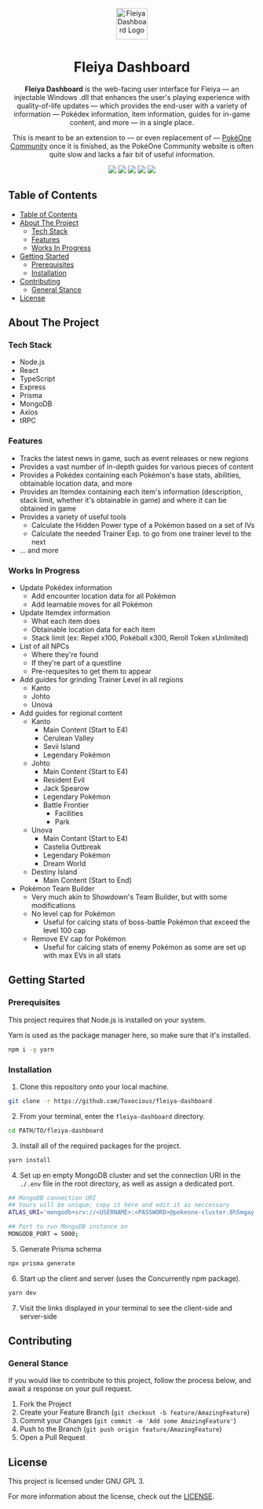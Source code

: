<div align="center">
  <img src="./static/PokeOne.ico" title="Fleiya Dashboard Logo" alt="Fleiya Dashboard Logo" height='64' width='64' />
  <h1 align="center">Fleiya Dashboard</h1>

  **Fleiya Dashboard** is the web-facing user interface for Fleiya &mdash; an injectable Windows .dll that enhances the user's playing experience with quality-of-life updates &mdash; which provides the end-user with a variety of information &mdash; Pok&eacute;dex information, item information, guides for in-game content, and more &mdash; in a single place.

  This is meant to be an extension to &mdash; or even replacement of &mdash; [Pok&eacute;One Community](https://pokeonecommunity.com/) once it is finished, as the Pok&eacute;One Community website is often quite slow and lacks a fair bit of useful information.

  <img src="https://img.shields.io/github/issues/Toxocious/fleiya-dashboard?style=for-the-badge&logo=appveyor" />
  <img src="https://img.shields.io/github/forks/Toxocious/fleiya-dashboard?style=for-the-badge&logo=appveyor" />
  <img src="https://img.shields.io/github/stars/Toxocious/fleiya-dashboard?style=for-the-badge&logo=appveyor" />
  <img src="https://img.shields.io/github/license/Toxocious/fleiya-dashboard?style=for-the-badge&logo=appveyor" />
  <a href="https://visitorbadge.io/status?path=https%3A%2F%2Fgithub.com%2FToxocious%2Ffleiya-dashboard">
    <img src="https://api.visitorbadge.io/api/visitors?path=https%3A%2F%2Fgithub.com%2FToxocious%2Ffleiya-dashboard&countColor=%2337d67a" />
  </a>
</div>



## Table of Contents
- [Table of Contents](#table-of-contents)
- [About The Project](#about-the-project)
  - [Tech Stack](#tech-stack)
  - [Features](#features)
  - [Works In Progress](#works-in-progress)
- [Getting Started](#getting-started)
  - [Prerequisites](#prerequisites)
  - [Installation](#installation)
- [Contributing](#contributing)
  - [General Stance](#general-stance)
- [License](#license)



## About The Project
### Tech Stack
- Node.js
- React
- TypeScript
- Express
- Prisma
- MongoDB
- Axios
- tRPC


### Features
- Tracks the latest news in game, such as event releases or new regions
- Provides a vast number of in-depth guides for various pieces of content
- Provides a Pok&eacute;dex containing each Pok&eacute;mon's base stats, abilities, obtainable location data, and more
- Provides an Itemdex containing each item's information (description, stack limit, whether it's obtainable in game) and where it can be obtained in game
- Provides a variety of useful tools
  - Calculate the Hidden Power type of a Pok&eacute;mon based on a set of IVs
  - Calculate the needed Trainer Exp. to go from one trainer level to the next
- ... and more

### Works In Progress
- Update Pok&eacute;dex information
  - Add encounter location data for all Pok&eacute;mon
  - Add learnable moves for all Pok&eacute;mon
- Update Itemdex information
  - What each item does
  - Obtainable location data for each item
  - Stack limit (ex: Repel x100, Pok&eacute;ball x300, Reroll Token xUnlimited)
- List of all NPCs
  - Where they're found
  - If they're part of a questline
  - Pre-requesites to get them to appear
- Add guides for grinding Trainer Level in all regions
  - Kanto
  - Johto
  - Unova
- Add guides for regional content
  - Kanto
    - Main Content (Start to E4)
    - Cerulean Valley
    - Sevii Island
    - Legendary Pok&eacute;mon
  - Johto
    - Main Content (Start to E4)
    - Resident Evil
    - Jack Spearow
    - Legendary Pok&eacute;mon
    - Battle Frontier
      - Facilities
      - Park
  - Unova
    - Main Contant (Start to E4)
    - Castelia Outbreak
    - Legendary Pok&eacute;mon
    - Dream World
  - Destiny Island
    - Main Content (Start to End)
- Pok&eacute;mon Team Builder
  - Very much akin to Showdown's Team Builder, but with some modifications
  - No level cap for Pok&eacute;mon
    - Useful for calcing stats of boss-battle Pok&eacute;mon that exceed the level 100 cap
  - Remove EV cap for Pok&eacute;mon
    - Useful for calcing stats of enemy Pok&eacute;mon as some are set up with max EVs in all stats


## Getting Started
### Prerequisites
This project requires that Node.js is installed on your system.

Yarn is used as the package manager here, so make sure that it's installed.
```bash
npm i -g yarn
```

### Installation
1. Clone this repository onto your local machine.

```sh
git clone -r https://github.com/Toxocious/fleiya-dashboard
```

2. From your terminal, enter the ``fleiya-dashboard`` directory.
```sh
cd PATH/TO/fleiya-dashboard
```

3. Install all of the required packages for the project.
```sh
yarn install
```

4. Set up en empty MongoDB cluster and set the connection URI in the `./.env` file in the root directory, as well as assign a dedicated port.
```sh
## MongoDB connection URI
## Yours will be unique; copy it here and edit it as neccessary
ATLAS_URI='mongodb+srv://<USERNAME>:<PASSWORD>@pokeone-cluster.8h5mgay.mongodb.net/pokeone?retryWrites=true&w=majority';

## Port to run MongoDB instance on
MONGODB_PORT = 5000;
```

5. Generate Prisma schema
```sh
npx prisma generate
```

6. Start up the client and server (uses the Concurrently npm package).
```sh
yarn dev
```

7. Visit the links displayed in your terminal to see the client-side and server-side



## Contributing
### General Stance
If you would like to contribute to this project, follow the process below, and await a response on your pull request.

1. Fork the Project
2. Create your Feature Branch (``git checkout -b feature/AmazingFeature``)
3. Commit your Changes (``git commit -m 'Add some AmazingFeature'``)
4. Push to the Branch (``git push origin feature/AmazingFeature``)
5. Open a Pull Request



## License
This project is licensed under GNU GPL 3.

For more information about the license, check out the [LICENSE](LICENSE).
